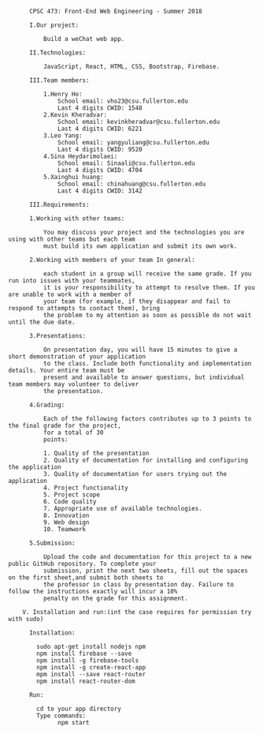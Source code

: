          CPSC 473: Front-End Web Engineering - Summer 2018

          I.Our project:

              Build a weChat web app.

          II.Technologies:

              JavaScript, React, HTML, CSS, Bootstrap, Firebase.

          III.Team members:

              1.Henry Ho:
                  School email: vho23@csu.fullerton.edu
                  Last 4 digits CWID: 1548
              2.Kevin Kheradvar:
                  School email: kevinkheradvar@csu.fullerton.edu
                  Last 4 digits CWID: 6221
              3.Leo Yang:
                  School email: yangyuliang@csu.fullerton.edu
                  Last 4 digits CWID: 9520
              4.Sina Heydarimolaei:
                  School email: Sinaali@csu.fullerton.edu
                  Last 4 digits CWID: 4704
              5.Xainghui huang:
                  School email: chinahuang@csu.fullerton.edu
                  Last 4 digits CWID: 3142

          III.Requirements:

          1.Working with other teams:

              You may discuss your project and the technologies you are using with other teams but each team
              must build its own application and submit its own work.

          2.Working with members of your team In general:

              each student in a group will receive the same grade. If you run into issues with your teammates,
              it is your responsibility to attempt to resolve them. If you are unable to work with a member of
              your team (for example, if they disappear and fail to respond to attempts to contact them), bring
              the problem to my attention as soon as possible do not wait until the due date.

          3.Presentations:

              On presentation day, you will have 15 minutes to give a short demonstration of your application
              to the class. Include both functionality and implementation details. Your entire team must be
              present and available to answer questions, but individual team members may volunteer to deliver
              the presentation.

          4.Grading:

              Each of the following factors contributes up to 3 points to the final grade for the project,
              for a total of 30
              points:

              1. Quality of the presentation
              2. Quality of documentation for installing and configuring the application
              3. Quality of documentation for users trying out the application
              4. Project functionality
              5. Project scope
              6. Code quality
              7. Appropriate use of available technologies.
              8. Innovation
              9. Web design
              10. Teamwork

          5.Submission:

              Upload the code and documentation for this project to a new public GitHub repository. To complete your
              submission, print the next two sheets, fill out the spaces on the first sheet,and submit both sheets to
              the professor in class by presentation day. Failure to follow the instructions exactly will incur a 10%
              penalty on the grade for this assignment.

        V. Installation and run:(int the case requires for permission try with sudo)

          Installation:

            sudo apt-get install nodejs npm
            npm install firebase --save
            npm install -g firebase-tools
            npm install -g create-react-app
            mpm install --save react-router
            npm install react-router-dom

          Run:

            cd to your app directory
            Type commands:
                  npm start
          
